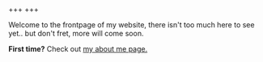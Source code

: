 +++
+++

Welcome to the frontpage of my website, there isn't too much here to see yet.. but don't fret, more will come soon.

**First time?** Check out [my about me page.](./about)